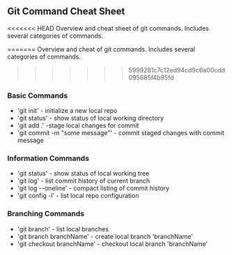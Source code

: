 ## Git Command Cheat Sheet

<<<<<<< HEAD
Overview and cheat sheet of git commands. Includes several categories of commands.


=======
Overview and cheat  of git commands. Includes several categories of commands.
>>>>>>> 5999281c7c12ed94cd9c6a00cdd095685f4b95fd

### Basic Commands

* 'git init' - initialize a new local repo
* 'git status' - show status of local working directory
* 'git add .' -stage local changes for commit
* 'git commit -m "some message"' - commit staged changes with commit message

### Information Commands
* 'git status' - show status of local working tree
* 'git log' - list commit history of current branch
* 'git log --oneline' - compact listing of commit history
* 'git config -l' - list local repo configuration

### Branching Commands
* 'git branch' - list local branches
* 'git branch branchName' - create local branch 'branchName'
* 'git checkout branchName' - checkout local branch 'branchName'
